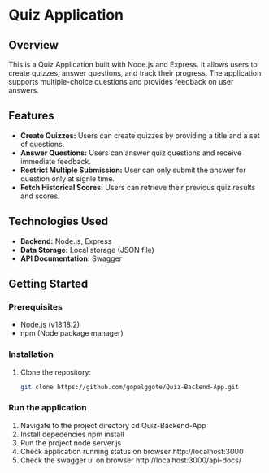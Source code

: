# Quiz Application

## Overview

This is a Quiz Application built with Node.js and Express. It allows users to create quizzes, answer questions, and track their progress. 
The application supports multiple-choice questions and provides feedback on user answers. 

## Features

- **Create Quizzes:** Users can create quizzes by providing a title and a set of questions.
- **Answer Questions:** Users can answer quiz questions and receive immediate feedback.
- **Restrict Multiple Submission:** User can only submit the answer for question only at signle time.
- **Fetch Historical Scores:** Users can retrieve their previous quiz results and scores.

## Technologies Used

- **Backend:** Node.js, Express
- **Data Storage:** Local storage (JSON file)
- **API Documentation:** Swagger

## Getting Started

### Prerequisites

- Node.js (v18.18.2)
- npm (Node package manager)

### Installation

1. Clone the repository:

   ```bash
   git clone https://github.com/gopalggote/Quiz-Backend-App.git

### Run the application
1. Navigate to the project directory
   cd Quiz-Backend-App
2. Install depedencies 
   npm install
3. Run the project
   node server.js
4. Check application running status on browser
   http://localhost:3000
5. Check the swagger ui on browser
    http://localhost:3000/api-docs/
